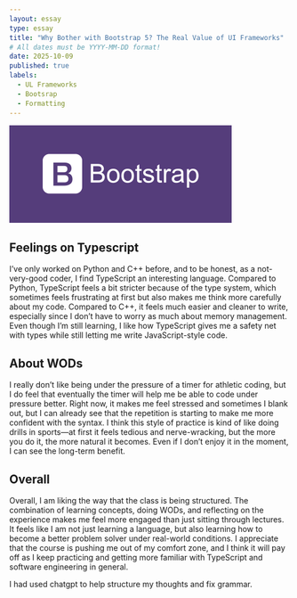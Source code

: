 ```yaml
---
layout: essay
type: essay
title: "Why Bother with Bootstrap 5? The Real Value of UI Frameworks"
# All dates must be YYYY-MM-DD format!
date: 2025-10-09
published: true
labels:
  - UL Frameworks
  - Bootsrap
  - Formatting
---
```

<img width="400px" class="rounded float-start pe-4" src="../img/what-is-bootstrap.png">

## Feelings on Typescript

I’ve only worked on Python and C++ before, and to be honest, as a not-very-good coder, I find TypeScript an interesting language. Compared to Python, TypeScript feels a bit stricter because of the type system, which sometimes feels frustrating at first but also makes me think more carefully about my code. Compared to C++, it feels much easier and cleaner to write, especially since I don’t have to worry as much about memory management. Even though I’m still learning, I like how TypeScript gives me a safety net with types while still letting me write JavaScript-style code.

## About WODs

I really don’t like being under the pressure of a timer for athletic coding, but I do feel that eventually the timer will help me be able to code under pressure better. Right now, it makes me feel stressed and sometimes I blank out, but I can already see that the repetition is starting to make me more confident with the syntax. I think this style of practice is kind of like doing drills in sports—at first it feels tedious and nerve-wracking, but the more you do it, the more natural it becomes. Even if I don’t enjoy it in the moment, I can see the long-term benefit.

## Overall

Overall, I am liking the way that the class is being structured. The combination of learning concepts, doing WODs, and reflecting on the experience makes me feel more engaged than just sitting through lectures. It feels like I am not just learning a language, but also learning how to become a better problem solver under real-world conditions. I appreciate that the course is pushing me out of my comfort zone, and I think it will pay off as I keep practicing and getting more familiar with TypeScript and software engineering in general.

I had used chatgpt to help structure my thoughts and fix grammar.


